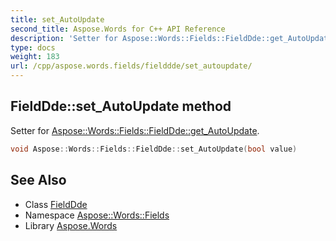 ```yaml
---
title: set_AutoUpdate
second_title: Aspose.Words for C++ API Reference
description: 'Setter for Aspose::Words::Fields::FieldDde::get_AutoUpdate.'
type: docs
weight: 183
url: /cpp/aspose.words.fields/fielddde/set_autoupdate/
---
```

## FieldDde::set_AutoUpdate method


Setter for [Aspose::Words::Fields::FieldDde::get_AutoUpdate](../get_autoupdate/).

```cpp
void Aspose::Words::Fields::FieldDde::set_AutoUpdate(bool value)
```

## See Also

* Class [FieldDde](../)
* Namespace [Aspose::Words::Fields](../../)
* Library [Aspose.Words](../../../)
